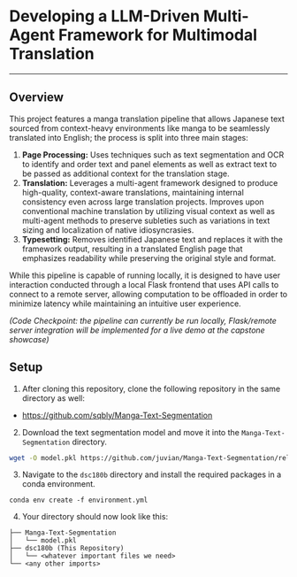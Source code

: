 # Developing a LLM-Driven Multi-Agent Framework for Multimodal Translation
---

## Overview

This project features a manga translation pipeline that allows Japanese text sourced from context-heavy environments like manga to be seamlessly translated into English; the process is split into three main stages:

1. **Page Processing:** Uses techniques such as text segmentation and OCR to identify and order text and panel elements as well as extract text to be passed as additional context for the translation stage.
2. **Translation:** Leverages a multi-agent framework designed to produce high-quality, context-aware translations, maintaining internal consistency even across large translation projects. Improves upon conventional machine translation by utilizing visual context as well as multi-agent methods to preserve subleties such as variations in text sizing and localization of native idiosyncrasies.
3. **Typesetting:** Removes identified Japanese text and replaces it with the framework output, resulting in a translated English page that emphasizes readability while preserving the original style and format.

While this pipeline is capable of running locally, it is designed to have user interaction conducted through a local Flask frontend that uses API calls to connect to a remote server, allowing computation to be offloaded in order to minimize latency while maintaining an intuitive user experience. 

*(Code Checkpoint: the pipeline can currently be run locally, Flask/remote server integration will be implemented for a live demo at the capstone showcase)*

## Setup

1. After cloning this repository, clone the following repository in the same directory as well:
- https://github.com/sqbly/Manga-Text-Segmentation


2. Download the text segmentation model and move it into the `Manga-Text-Segmentation` directory.
```bash
wget -O model.pkl https://github.com/juvian/Manga-Text-Segmentation/releases/download/v1.0/fold.0.-.final.refined.model.2.pkl
```

3. Navigate to the `dsc180b` directory and install the required packages in a conda environment.
```conda
conda env create -f environment.yml
```

4.  Your directory should now look like this:
```
├── Manga-Text-Segmentation
│   └── model.pkl
├── dsc180b (This Repository)
│   └── <whatever important files we need>
└── <any other imports>
```
